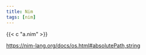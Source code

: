 ```yaml
---
title: Nim
tags: [nim]
---
```


{{< c "a.nim" >}}

<https://nim-lang.org/docs/os.html#absolutePath,string>
